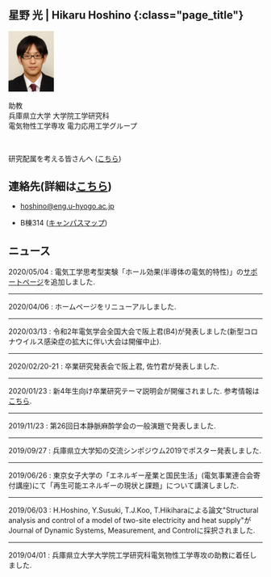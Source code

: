 
## 星野 光 |  Hikaru Hoshino {:class="page_title"}


<p>
  <img class="picture" src="img/hikaru-hoshino.jpeg" alt="photo" width="90">
</p>
<p>
  助教 <br>
  兵庫県立大学 <span>大学院工学研究科</span> <br>
  電気物性工学専攻 <span>電力応用工学グループ</span>
</p>
<br class="clear">


研究配属を考える皆さんへ ([こちら](laboratory))

## 連絡先(詳細は[こちら](schedule))

* [hoshino@eng.u-hyogo.ac.jp](mailto:hoshino@eng.u-hyogo.ac.jp)

* B棟314 ([キャンパスマップ](https://www.u-hyogo.ac.jp/campuslife/access/pdf/campusmap_02.pdf))



## ニュース 

<div markdown="1" id="news">

2020/05/04
: 電気工学思考型実験「ホール効果(半導体の電気的特性)」の[サポートページ](/education/halleffect/)を追加しました. 

--- 
2020/04/06
: ホームページをリニューアルしました. 

--- 
2020/03/13
: 令和2年電気学会全国大会で阪上君(B4)が発表しました(新型コロナウイルス感染症の拡大に伴い大会は開催中止). 

---
2020/02/20-21
: 卒業研究発表会で阪上君, 佐竹君が発表しました. 

---
2020/01/23
: 新4年生向け卒業研究テーマ説明会が開催されました. 参考情報は[こちら](laboratory).  

---
2019/11/23
: 第26回日本静脈麻酔学会の一般演題で発表しました. 

---
2019/09/27
: 兵庫県立大学知の交流シンポジウム2019でポスター発表しました.

---
2019/06/26
: 東京女子大学の「エネルギー産業と国民生活」(電気事業連合会寄付講座)にて「再生可能エネルギーの現状と課題」について講演しました. 

---
2019/06/03
: H.Hoshino, Y.Susuki, T.J.Koo, T.Hikiharaによる論文"Structural analysis and control of a model of two-site electricity and heat supply"がJournal of Dynamic Systems, Measurement, and Controlに採択されました.

---
2019/04/01
: 兵庫県立大学大学院工学研究科電気物性工学専攻の助教に着任しました.

</div>

